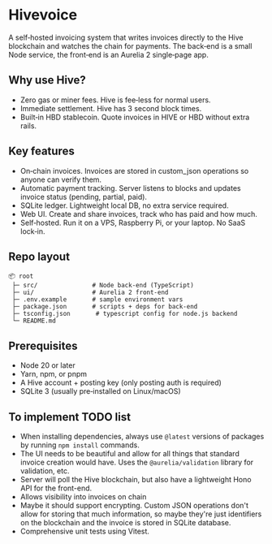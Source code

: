 # Hivevoice

A self‑hosted invoicing system that writes invoices directly to the Hive blockchain and watches the chain for payments. The back‑end is a small Node service, the front‑end is an Aurelia 2 single‑page app.

## Why use Hive?

- Zero gas or miner fees. Hive is fee‑less for normal users.
- Immediate settlement. Hive has 3 second block times.
- Built‑in HBD stablecoin. Quote invoices in HIVE or HBD without extra rails.

## Key features

- On‑chain invoices. Invoices are stored in custom_json operations so anyone can verify them.
- Automatic payment tracking. Server listens to blocks and updates invoice status (pending, partial, paid).
- SQLite ledger. Lightweight local DB, no extra service required.
- Web UI. Create and share invoices, track who has paid and how much.
- Self‑hosted. Run it on a VPS, Raspberry Pi, or your laptop. No SaaS lock‑in.

## Repo layout

```
📦 root
 ├─ src/               # Node back‑end (TypeScript)
 ├─ ui/                # Aurelia 2 front‑end
 ├─ .env.example       # sample environment vars
 ├─ package.json       # scripts + deps for back‑end
 ├─ tsconfig.json       # typescript config for node.js backend
 └─ README.md
```

## Prerequisites
- Node 20 or later
- Yarn, npm, or pnpm
- A Hive account + posting key (only posting auth is required)
- SQLite 3 (usually pre‑installed on Linux/macOS)

## To implement TODO list

- When installing dependencies, always use `@latest` versions of packages by running `npm install` commands.
- The UI needs to be beautiful and allow for all things that standard invoice creation would have. Uses the `@aurelia/validation` library for validation, etc. 
- Server will poll the Hive blockchain, but also have a lightweight Hono API for the front-end.
- Allows visibility into invoices on chain
- Maybe it should support encrypting. Custom JSON operations don't allow for storing that much information, so maybe they're just identifiers on the blockchain and the invoice is stored in SQLite database.
- Comprehensive unit tests using Vitest.